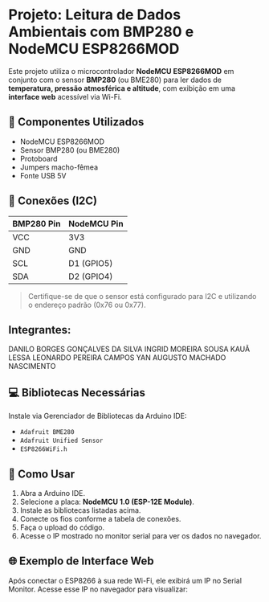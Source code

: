 # Projeto: Leitura de Dados Ambientais com BMP280 e NodeMCU ESP8266MOD

Este projeto utiliza o microcontrolador **NodeMCU ESP8266MOD** em conjunto com o sensor **BMP280** (ou BME280) para ler dados de **temperatura, pressão atmosférica e altitude**, com exibição em uma **interface web** acessível via Wi-Fi.

## 🔧 Componentes Utilizados

- NodeMCU ESP8266MOD
- Sensor BMP280 (ou BME280)
- Protoboard
- Jumpers macho-fêmea
- Fonte USB 5V

## 🔌 Conexões (I2C)

| BMP280 Pin | NodeMCU Pin |
|------------|-------------|
| VCC        | 3V3         |
| GND        | GND         |
| SCL        | D1 (GPIO5)  |
| SDA        | D2 (GPIO4)  |

> Certifique-se de que o sensor está configurado para I2C e utilizando o endereço padrão (0x76 ou 0x77).

## Integrantes:


DANILO BORGES GONÇALVES DA SILVA
INGRID MOREIRA SOUSA
KAUÃ LESSA
LEONARDO PEREIRA CAMPOS
YAN AUGUSTO MACHADO NASCIMENTO



## 💻 Bibliotecas Necessárias

Instale via Gerenciador de Bibliotecas da Arduino IDE:

- `Adafruit BME280`
- `Adafruit Unified Sensor`
- `ESP8266WiFi.h`

## 🚀 Como Usar

1. Abra a Arduino IDE.
2. Selecione a placa: **NodeMCU 1.0 (ESP-12E Module)**.
3. Instale as bibliotecas listadas acima.
4. Conecte os fios conforme a tabela de conexões.
5. Faça o upload do código.
6. Acesse o IP mostrado no monitor serial para ver os dados no navegador.

## 🌐 Exemplo de Interface Web

Após conectar o ESP8266 à sua rede Wi-Fi, ele exibirá um IP no Serial Monitor. Acesse esse IP no navegador para visualizar:

